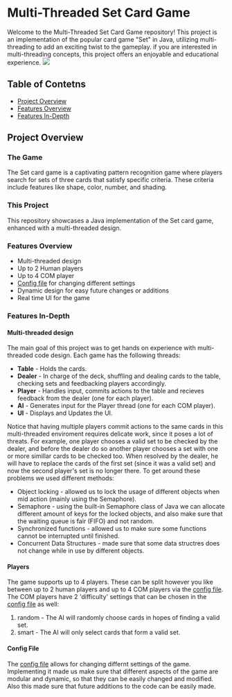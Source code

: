 # Multi-Threaded Set Card Game
Welcome to the Multi-Threaded Set Card Game repository! This project is an implementation of the popular card game "Set" in Java, utilizing multi-threading to add an exciting twist to the gameplay. if you are interested in multi-threading concepts, this project offers an enjoyable and educational experience.
![](https://ds055uzetaobb.cloudfront.net/brioche/uploads/BvTYFRoFIy-possibleset.png?width=1200)

## Table of Contetns
* [Project Overview](#project-overview)
* [Features Overview](#features-overview)
* [Features In-Depth](#features-in-depth)

## Project Overview  
### The Game  
The Set card game is a captivating pattern recognition game where players search for sets of three cards that satisfy specific criteria. These criteria include features like shape, color, number, and shading.

### This Project  
This repository showcases a Java implementation of the Set card game, enhanced with a multi-threaded design.  

### Features Overview
* Multi-threaded design
* Up to 2 Human players
* Up to 4 COM player
* [Config file](src/main/resources/config.properties) for changing different settings
* Dynamic design for easy future changes or additions
* Real time UI for the game

### Features In-Depth
#### Multi-threaded design  
The main goal of this project was to get hands on experience with multi-threaded code design. Each game has the following threads:
* **Table** - Holds the cards.
* **Dealer** - In charge of the deck, shuffling and dealing cards to the table, checking sets and feedbacking players accordingly.
* **Player** - Handles input, commits actions to the table and recieves feedback from the dealer (one for each player).
* **AI** - Generates input for the Player thread (one for each COM player).
* **UI** - Displays and Updates the UI.

Notice that having multiple players commit actions to the same cards in this multi-threaded enviroment requires delicate work, since it poses a lot of threats. For example, one player chooses a valid set to be checked by the dealer, and before the dealer do so another player chooses a set with one or more simillar cards to be checked too. When resolved by the dealer, he will have to replace the cards of the first set (since it was a valid set) and now the second player's set is no longer there. To get around these problems we used different methods:
* Object locking - allowed us to lock the usage of different objects when mid action (mainly using the Semaphore).
* Semaphore - using the built-in Semaphore class of Java we can allocate different amount of keys for the locked objects, and also make sure that the waiting queue is fair (FIFO) and not random.
* Synchronized functions - allowed us to make sure some functions cannot be interrupted until finished.
* Concurrent Data Structures - made sure that some data structres does not change while in use by different objects.

#### Players
The game supports up to 4 players. These can be split however you like between up to 2 human players and up to 4 COM players via the [config file](src/main/resources/config.properties). The COM players have 2 'difficulty' settings that can be chosen in the [config file](src/main/resources/config.properties) as well:
1. random - The AI will randomly choose cards in hopes of finding a valid set.
2. smart - The AI will only select cards that form a valid set.

#### Config File
The [config file](src/main/resources/config.properties) allows for changing differnt settings of the game. Implementing it made us make sure that different aspects of the game are modular and dynamic, so that they can be easily changed and modified. Also this made sure that future additions to the code can be easily made.
